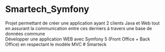 # Smartech_Symfony
Projet permettant de créer une application ayant 2 clients Java et Web tout en assurant la communication entre ces derniers à travers une base de données commune  
Développer une application WEB avec Symfony 5 (Front Office + Back Office) en respectant le modèle MVC
#   S m a r t e c k  
 